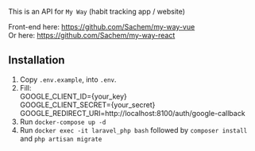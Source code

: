 This is an API for `My Way` (habit tracking app / website)

Front-end here: https://github.com/Sachem/my-way-vue<br />
Or here: https://github.com/Sachem/my-way-react

## Installation

1. Copy `.env.example`, into `.env`. 
2. Fill:<br />
    GOOGLE_CLIENT_ID={your_key}<br />
    GOOGLE_CLIENT_SECRET={your_secret}<br />
    GOOGLE_REDIRECT_URI=http://localhost:8100/auth/google-callback
3. Run `docker-compose up -d`
4. Run `docker exec -it laravel_php bash` followed by `composer install` and `php artisan migrate`


